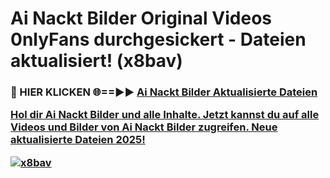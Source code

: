 # Ai Nackt Bilder Original Videos 0nlyFans durchgesickert - Dateien aktualisiert! (x8bav)

<h3>🔴 HIER KLICKEN 🌐==►► <a href="https://tinyurl.com/h6vf6nb8" rel="nofollow">Ai Nackt Bilder Aktualisierte Dateien

Hol dir Ai Nackt Bilder und alle Inhalte. Jetzt kannst du auf alle Videos und Bilder von Ai Nackt Bilder zugreifen. Neue aktualisierte Dateien 2025!

[![x8bav](https://i.imgur.com/sD4kR3V.gif)](https://tinyurl.com/h6vf6nb8)
